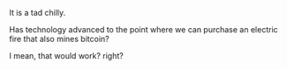 It is a tad chilly.

Has technology advanced to the point where we can purchase an electric fire that also mines bitcoin?

I mean, that would work? right?